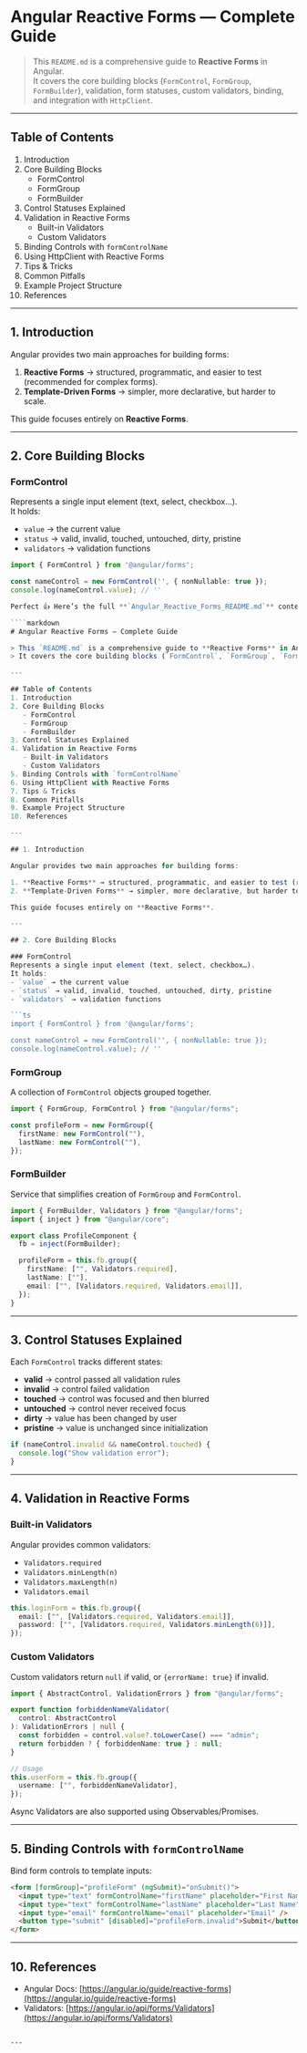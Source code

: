 # Angular Reactive Forms — Complete Guide

> This `README.md` is a comprehensive guide to **Reactive Forms** in Angular.  
> It covers the core building blocks (`FormControl`, `FormGroup`, `FormBuilder`), validation, form statuses, custom validators, binding, and integration with `HttpClient`.

---

## Table of Contents

1. Introduction
2. Core Building Blocks
   - FormControl
   - FormGroup
   - FormBuilder
3. Control Statuses Explained
4. Validation in Reactive Forms
   - Built-in Validators
   - Custom Validators
5. Binding Controls with `formControlName`
6. Using HttpClient with Reactive Forms
7. Tips & Tricks
8. Common Pitfalls
9. Example Project Structure
10. References

---

## 1. Introduction

Angular provides two main approaches for building forms:

1. **Reactive Forms** → structured, programmatic, and easier to test (recommended for complex forms).
2. **Template-Driven Forms** → simpler, more declarative, but harder to scale.

This guide focuses entirely on **Reactive Forms**.

---

## 2. Core Building Blocks

### FormControl

Represents a single input element (text, select, checkbox…).  
It holds:

- `value` → the current value
- `status` → valid, invalid, touched, untouched, dirty, pristine
- `validators` → validation functions

`````ts
import { FormControl } from '@angular/forms';

const nameControl = new FormControl('', { nonNullable: true });
console.log(nameControl.value); // ''

Perfect 👍 Here’s the full **`Angular_Reactive_Forms_README.md`** content — just copy and paste it into a file on your machine:

````markdown
# Angular Reactive Forms — Complete Guide

> This `README.md` is a comprehensive guide to **Reactive Forms** in Angular.
> It covers the core building blocks (`FormControl`, `FormGroup`, `FormBuilder`), validation, form statuses, custom validators, binding, and integration with `HttpClient`.

---

## Table of Contents
1. Introduction
2. Core Building Blocks
   - FormControl
   - FormGroup
   - FormBuilder
3. Control Statuses Explained
4. Validation in Reactive Forms
   - Built-in Validators
   - Custom Validators
5. Binding Controls with `formControlName`
6. Using HttpClient with Reactive Forms
7. Tips & Tricks
8. Common Pitfalls
9. Example Project Structure
10. References

---

## 1. Introduction

Angular provides two main approaches for building forms:

1. **Reactive Forms** → structured, programmatic, and easier to test (recommended for complex forms).
2. **Template-Driven Forms** → simpler, more declarative, but harder to scale.

This guide focuses entirely on **Reactive Forms**.

---

## 2. Core Building Blocks

### FormControl
Represents a single input element (text, select, checkbox…).
It holds:
- `value` → the current value
- `status` → valid, invalid, touched, untouched, dirty, pristine
- `validators` → validation functions

```ts
import { FormControl } from '@angular/forms';

const nameControl = new FormControl('', { nonNullable: true });
console.log(nameControl.value); // ''
`````

### FormGroup

A collection of `FormControl` objects grouped together.

```ts
import { FormGroup, FormControl } from "@angular/forms";

const profileForm = new FormGroup({
  firstName: new FormControl(""),
  lastName: new FormControl(""),
});
```

### FormBuilder

Service that simplifies creation of `FormGroup` and `FormControl`.

```ts
import { FormBuilder, Validators } from "@angular/forms";
import { inject } from "@angular/core";

export class ProfileComponent {
  fb = inject(FormBuilder);

  profileForm = this.fb.group({
    firstName: ["", Validators.required],
    lastName: [""],
    email: ["", [Validators.required, Validators.email]],
  });
}
```

---

## 3. Control Statuses Explained

Each `FormControl` tracks different states:

- **valid** → control passed all validation rules
- **invalid** → control failed validation
- **touched** → control was focused and then blurred
- **untouched** → control never received focus
- **dirty** → value has been changed by user
- **pristine** → value is unchanged since initialization

```ts
if (nameControl.invalid && nameControl.touched) {
  console.log("Show validation error");
}
```

---

## 4. Validation in Reactive Forms

### Built-in Validators

Angular provides common validators:

- `Validators.required`
- `Validators.minLength(n)`
- `Validators.maxLength(n)`
- `Validators.email`

```ts
this.loginForm = this.fb.group({
  email: ["", [Validators.required, Validators.email]],
  password: ["", [Validators.required, Validators.minLength(6)]],
});
```

### Custom Validators

Custom validators return `null` if valid, or `{errorName: true}` if invalid.

```ts
import { AbstractControl, ValidationErrors } from "@angular/forms";

export function forbiddenNameValidator(
  control: AbstractControl
): ValidationErrors | null {
  const forbidden = control.value?.toLowerCase() === "admin";
  return forbidden ? { forbiddenName: true } : null;
}

// Usage
this.userForm = this.fb.group({
  username: ["", forbiddenNameValidator],
});
```

Async Validators are also supported using Observables/Promises.

---

## 5. Binding Controls with `formControlName`

Bind form controls to template inputs:

```html
<form [formGroup]="profileForm" (ngSubmit)="onSubmit()">
  <input type="text" formControlName="firstName" placeholder="First Name" />
  <input type="text" formControlName="lastName" placeholder="Last Name" />
  <input type="email" formControlName="email" placeholder="Email" />
  <button type="submit" [disabled]="profileForm.invalid">Submit</button>
</form>
```

---

## 10. References

- Angular Docs: [https://angular.io/guide/reactive-forms](https://angular.io/guide/reactive-forms)
- Validators: [https://angular.io/api/forms/Validators](https://angular.io/api/forms/Validators)

```

---

```
